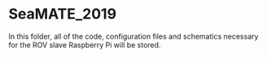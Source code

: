 # SeaMATE_2019

In this folder, all of the code, configuration files and schematics necessary for the ROV slave Raspberry Pi will be stored.

